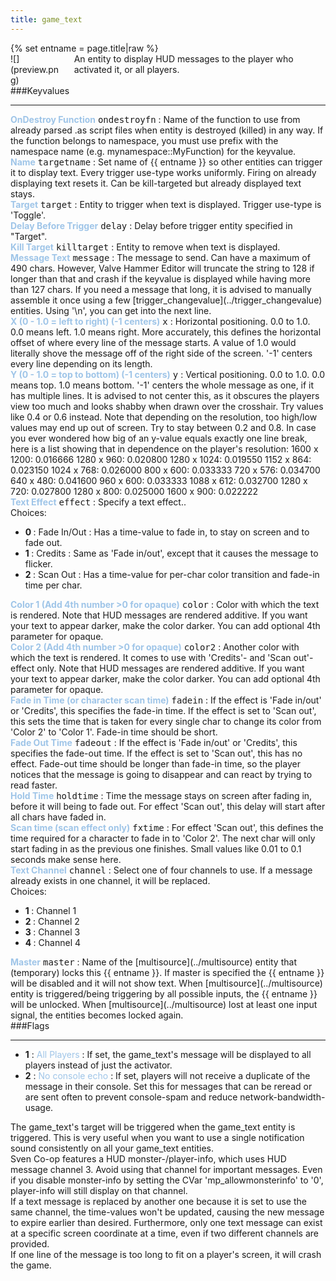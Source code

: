 ```yaml
---
title: game_text
---
```

<div>{% set entname = page.title|raw %}</div>
<div class="container previewimg">
<div class="columns">
<div class="imagepadding column col-auto" markdown="1">![](preview.png)</div>
<div class="column entityentry" markdown="1">An entity to display HUD messages to the player who activated it, or all players.</div>
</div>
</div>
###Keyvalues
<hr>
<div class="entityentry" markdown="1">
<span style="color:#9fc5e8;"><b>OnDestroy Function</b></span> <kbd  class="tooltip" data-tooltip="string">ondestroyfn</kbd> :
Name of the function to use from already parsed .as script files when entity is destroyed (killed) in any way. If the function belongs to namespace, you must use prefix with the namespace name (e.g. mynamespace::MyFunction) for the keyvalue.
</div>
<div class="entityentry" markdown="1">
<span style="color:#9fc5e8;"><b>Name</b></span> <kbd  class="tooltip" data-tooltip="target_source">targetname</kbd> :
Set name of {{ entname }} so other entities can trigger it to display text. Every trigger use-type works uniformly. Firing on already displaying text resets it. Can be kill-targeted but already displayed text stays.
</div>
<div class="entityentry" markdown="1">
<span style="color:#9fc5e8;"><b>Target</b></span> <kbd  class="tooltip" data-tooltip="target_destination">target</kbd> :
Entity to trigger when text is displayed. Trigger use-type is 'Toggle'.
</div>
<div class="entityentry" markdown="1">
<span style="color:#9fc5e8;"><b>Delay Before Trigger</b></span> <kbd  class="tooltip" data-tooltip="string">delay</kbd> :
Delay before trigger entity specified in "Target".
</div>
<div class="entityentry" markdown="1">
<span style="color:#9fc5e8;"><b>Kill Target</b></span> <kbd  class="tooltip" data-tooltip="target_destination">killtarget</kbd> :
Entity to remove when text is displayed.
</div>
<div class="entityentry" markdown="1">
<span style="color:#9fc5e8;"><b>Message Text</b></span> <kbd  class="tooltip" data-tooltip="string">message</kbd> :
The message to send. Can have a maximum of 490 chars. However, Valve Hammer Editor will truncate the string to 128 if longer than that and crash if the keyvalue is displayed while having more than 127 chars. If you need a message that long, it is advised to manually assemble it once using a few [trigger_changevalue](../trigger_changevalue) entities. Using '\n', you can get into the next line.
</div>
<div class="entityentry" markdown="1">
<span style="color:#9fc5e8;"><b>X (0 - 1.0 = left to right) (-1 centers)</b></span> <kbd  class="tooltip" data-tooltip="string">x</kbd> :
Horizontal positioning. 0.0 to 1.0. 0.0 means left. 1.0 means right. More accurately, this defines the horizontal offset of where every line of the message starts. A value of 1.0 would literally shove the message off of the right side of the screen. '-1' centers every line depending on its length.
</div>
<div class="entityentry" markdown="1">
<span style="color:#9fc5e8;"><b>Y (0 - 1.0 = top to bottom) (-1 centers)</b></span> <kbd  class="tooltip" data-tooltip="string">y</kbd> :
Vertical positioning. 0.0 to 1.0. 0.0 means top. 1.0 means bottom. '-1' centers the whole message as one, if it has multiple lines. It is advised to not center this, as it obscures the players view too much and looks shabby when drawn over the crosshair. Try values like 0.4 or 0.6 instead. Note that depending on the resolution, too high/low values may end up out of screen. Try to stay between 0.2 and 0.8. In case you ever wondered how big of an y-value equals exactly one line break, here is a list showing that in dependence on the player's resolution:
1600 x 1200: 0.016666
1280 x 960: 0.020800
1280 x 1024: 0.019550
1152 x 864: 0.023150
1024 x 768: 0.026000
800 x 600: 0.033333
720 x 576: 0.034700
640 x 480: 0.041600
960 x 600: 0.033333
1088 x 612: 0.032700
1280 x 720: 0.027800
1280 x 800: 0.025000
1600 x 900: 0.022222
</div>
<div class="entityentry" markdown="1">
<span style="color:#9fc5e8;"><b>Text Effect</b></span> <kbd  class="tooltip" data-tooltip="Choices">effect</kbd> :
Specify a text effect..
<div class="accordion">
<input type="checkbox" id="accordion-1" name="accordion-checkbox" hidden>
<label class="accordion-header" for="accordion-1">
<i class="icon icon-arrow-right mr-1"></i>
Choices:
</label>
<div class="accordion-body">
<ul>
<li><b>0 </b> : Fade In/Out : Has a time-value to fade in, to stay on screen and to fade out.</li>
<li><b>1 </b> : Credits : Same as 'Fade in/out', except that it causes the message to flicker.</li>
<li><b>2 </b> : Scan Out : Has a time-value for per-char color transition and fade-in time per char.</li>
</ul>
</div>
</div>
</div>
<div class="entityentry" markdown="1">
<span style="color:#9fc5e8;"><b>Color 1 (Add 4th number >0 for opaque)</b></span> <kbd  class="tooltip" data-tooltip="color255">color</kbd> :
Color with which the text is rendered. Note that HUD messages are rendered additive. If you want your text to appear darker, make the color darker. You can add optional 4th parameter for opaque.
</div>
<div class="entityentry" markdown="1">
<span style="color:#9fc5e8;"><b>Color 2 (Add 4th number >0 for opaque)</b></span> <kbd  class="tooltip" data-tooltip="color255">color2</kbd> :
Another color with which the text is rendered. It comes to use with 'Credits'- and 'Scan out'-effect only. Note that HUD messages are rendered additive. If you want your text to appear darker, make the color darker. You can add optional 4th parameter for opaque.
</div>
<div class="entityentry" markdown="1">
<span style="color:#9fc5e8;"><b>Fade in Time (or character scan time)</b></span> <kbd  class="tooltip" data-tooltip="string">fadein</kbd> :
If the effect is 'Fade in/out' or 'Credits', this specifies the fade-in time. If the effect is set to 'Scan out', this sets the time that is taken for every single char to change its color from 'Color 2' to 'Color 1'. Fade-in time should be short.
</div>
<div class="entityentry" markdown="1">
<span style="color:#9fc5e8;"><b>Fade Out Time</b></span> <kbd  class="tooltip" data-tooltip="string">fadeout</kbd> :
If the effect is 'Fade in/out' or 'Credits', this specifies the fade-out time. If the effect is set to 'Scan out', this has no effect. Fade-out time should be longer than fade-in time, so the player notices that the message is going to disappear and can react by trying to read faster.
</div>
<div class="entityentry" markdown="1">
<span style="color:#9fc5e8;"><b>Hold Time</b></span> <kbd  class="tooltip" data-tooltip="string">holdtime</kbd> :
Time the message stays on screen after fading in, before it will being to fade out. For effect 'Scan out', this delay will start after all chars have faded in.
</div>
<div class="entityentry" markdown="1">
<span style="color:#9fc5e8;"><b>Scan time (scan effect only)</b></span> <kbd  class="tooltip" data-tooltip="string">fxtime</kbd> :
For effect 'Scan out', this defines the time required for a character to fade in to 'Color 2'. The next char will only start fading in as the previous one finishes. Small values like 0.01 to 0.1 seconds make sense here.
</div>
<div class="entityentry" markdown="1">
<span style="color:#9fc5e8;"><b>Text Channel</b></span> <kbd  class="tooltip" data-tooltip="choices">channel</kbd> :
Select one of four channels to use. If a message already exists in one channel, it will be replaced.
<div class="accordion">
<input type="checkbox" id="accordion-2" name="accordion-checkbox" hidden>
<label class="accordion-header" for="accordion-2">
<i class="icon icon-arrow-right mr-1"></i>
Choices:
</label>
<div class="accordion-body">
<ul>
<li><b>1 </b> : Channel 1</li>
<li><b>2 </b> : Channel 2</li>
<li><b>3 </b> : Channel 3</li>
<li><b>4 </b> : Channel 4</li>
</ul>
</div>
</div>
</div>
<div class="entityentry" markdown="1">
<span style="color:#9fc5e8;"><b>Master</b></span> <kbd  class="tooltip" data-tooltip="string">master</kbd> :
Name of the [multisource](../multisource) entity that (temporary) locks this {{ entname }}. If master is specified the {{ entname }} will be disabled and it will not show text. When [multisource](../multisource) entity is triggered/being triggering by all possible inputs, the {{ entname }} will be unlocked. When [multisource](../multisource) lost at least one input signal, the entities becomes locked again.
</div>
###Flags
<hr>
<div class="entityflags">
<ul>
<li class="imagepadding" markdown="1"><b>1</b> : <span style="color:#9fc5e8;">All Players</span> : If set, the game_text's message will be displayed to all players instead of just the activator.</li>
<li class="imagepadding" markdown="1"><b>2</b> : <span style="color:#9fc5e8;">No console echo</span> : If set, players will not receive a duplicate of the message in their console. Set this for messages that can be reread or are sent often to prevent console-spam and reduce network-bandwidth-usage.</li>
</ul>
</div>
<div class="notices blue">The game_text's target will be triggered when the game_text entity is triggered. This is very useful when you want to use a single notification sound consistently on all your game_text entities.</div>
<div class="notices blue">Sven Co-op features a HUD monster-/player-info, which uses HUD message channel 3. Avoid using that channel for important messages. Even if you disable monster-info by setting the CVar 'mp_allowmonsterinfo' to '0', player-info will still display on that channel.</div>
<div class="notices red">If a text message is replaced by another one because it is set to use the same channel, the time-values won't be updated, causing the new message to expire earlier than desired. Furthermore, only one text message can exist at a specific screen coordinate at a time, even if two different channels are provided.</div>
<div class="notices red">If one line of the message is too long to fit on a player's screen, it will crash the game.</div>

